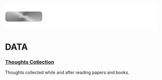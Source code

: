 ![](../E_ASSETS/repo-images/skeumorphism_data.png)
# DATA

### [Thoughts Collection](THOUGHTS/Thoughts_Collection.md)
Thoughts collected while and after reading papers and books.